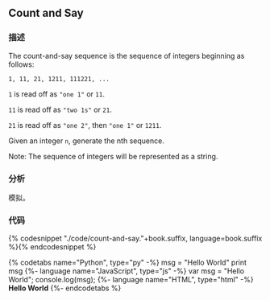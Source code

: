 ## Count and Say


### 描述

The count-and-say sequence is the sequence of integers beginning as follows:

```
1, 11, 21, 1211, 111221, ...
```

`1` is read off as `"one 1"` or `11`.

`11` is read off as `"two 1s"` or `21`.

`21` is read off as `"one 2"`, then `"one 1"` or `1211`.

Given an integer `n`, generate the nth sequence.

Note: The sequence of integers will be represented as a string.


### 分析

模拟。


### 代码

{% codesnippet "./code/count-and-say."+book.suffix, language=book.suffix %}{% endcodesnippet %}

{% codetabs name="Python", type="py" -%}
msg = "Hello World"
print msg
{%- language name="JavaScript", type="js" -%}
var msg = "Hello World";
console.log(msg);
{%- language name="HTML", type="html" -%}
<b>Hello World</b>
{%- endcodetabs %}
